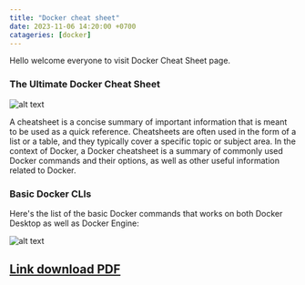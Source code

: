 ```yaml
---
title: "Docker cheat sheet"
date: 2023-11-06 14:20:00 +0700
catageries: [docker]
---
```

Hello welcome everyone to visit Docker Cheat Sheet page.

### The Ultimate Docker Cheat Sheet

![alt text](https://user-images.githubusercontent.com/313480/210130087-62a755f7-499c-4f5a-a91c-9151ac82417e.png)

A cheatsheet is a concise summary of important information that is meant to be used as a quick reference. Cheatsheets are often used in the form of a list or a table, and they typically cover a specific topic or subject area. In the context of Docker, a Docker cheatsheet is a summary of commonly used Docker commands and their options, as well as other useful information related to Docker.

### Basic Docker CLIs

Here's the list of the basic Docker commands that works on both Docker Desktop as well as Docker Engine:

![alt text](https://raw.githubusercontent.com/sangam14/dockercheatsheets/master/dockercheatsheet8.png)

## [Link download PDF](https://docs.docker.com/get-started/docker_cheatsheet.pdf) ##